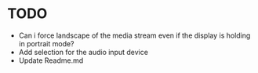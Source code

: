 # TODO

- Can i force landscape of the media stream even if the display is holding in portrait mode?
- Add selection for the audio input device
- Update Readme.md
